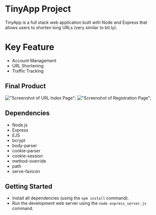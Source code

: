 # TinyApp Project

TinyApp is a full stack web application built with Node and Express that allows users to shorten long URLs (very similar to bit.ly).

# Key Feature
- Account Management
- URL Shortening
- Traffic Tracking

## Final Product

!["Screenshot of URL Index Page"](https://github.com/mrchenliang/tinyapp/blob/master/docs/URL%20Index%20Page.png);
!["Screenshot of Registration Page"](https://github.com/mrchenliang/tinyapp/blob/master/docs/Registration%20Page.png);

## Dependencies

- Node.js
- Express
- EJS
- bcrypt
- body-parser
- cookie-parser
- cookie-session
- method-override
- path
- serve-favicon

## Getting Started

- Install all dependencies (using the `npm install` command).
- Run the development web server using the `node express_server.js` command.